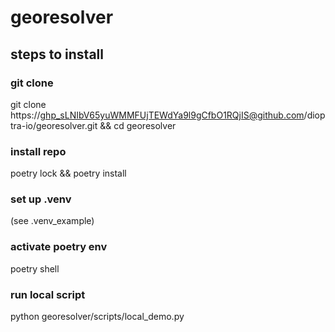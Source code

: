 # georesolver

## steps to install

### git clone

git clone https://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@github.com/dioptra-io/georesolver.git && cd georesolver

### install repo

poetry lock && poetry install

### set up .venv

(see .venv_example)

### activate poetry env

poetry shell

### run local script

python georesolver/scripts/local_demo.py
